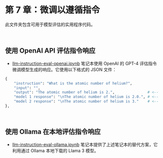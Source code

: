# 第 7 章：微调以遵循指令

此文件夹包含可用于模型评估的实用程序代码。

&nbsp;
## 使用 OpenAI API 评估指令响应

- [llm-instruction-eval-openai.ipynb](llm-instruction-eval-openai.ipynb) 笔记本使用 OpenAI 的 GPT-4 评估指令微调模型生成的响应。它使用以下格式的 JSON 文件：

```python
{
    "instruction": "What is the atomic number of helium?",
    "input": "",
    "output": "The atomic number of helium is 2.",               # <-- The target given in the test set
    "model 1 response": "\nThe atomic number of helium is 2.0.", # <-- Response by an LLM
    "model 2 response": "\nThe atomic number of helium is 3."    # <-- Response by a 2nd LLM
},
```

&nbsp;
## 使用 Ollama 在本地评估指令响应

- [llm-instruction-eval-ollama.ipynb](llm-instruction-eval-ollama.ipynb) 笔记本提供了上述笔记本的替代方案，它利用通过 Ollama 本地下载的 Llama 3 模型。